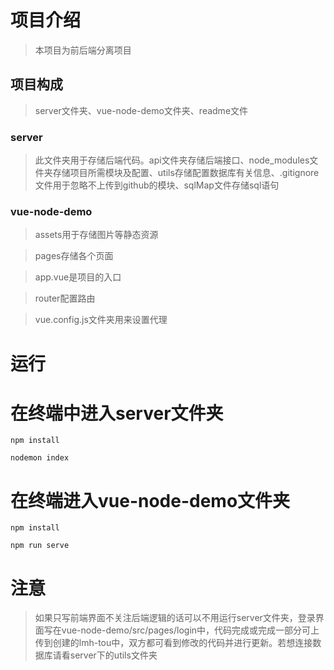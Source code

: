 # 项目介绍

> 本项目为前后端分离项目

## 项目构成

> server文件夹、vue-node-demo文件夹、readme文件

### server

> 此文件夹用于存储后端代码。api文件夹存储后端接口、node_modules文件夹存储项目所需模块及配置、utils存储配置数据库有关信息、.gitignore文件用于忽略不上传到github的模块、sqlMap文件存储sql语句

### vue-node-demo

> assets用于存储图片等静态资源

> pages存储各个页面

> app.vue是项目的入口

> router配置路由

> vue.config.js文件夹用来设置代理

# 运行

# 在终端中进入server文件夹

```
npm install
```

```
nodemon index
```

# 在终端进入vue-node-demo文件夹

```
npm install
```

```
npm run serve
```

# 注意
> 如果只写前端界面不关注后端逻辑的话可以不用运行server文件夹，登录界面写在vue-node-demo/src/pages/login中，代码完成或完成一部分可上传到创建的lmh-tou中，双方都可看到修改的代码并进行更新。若想连接数据库请看server下的utils文件夹